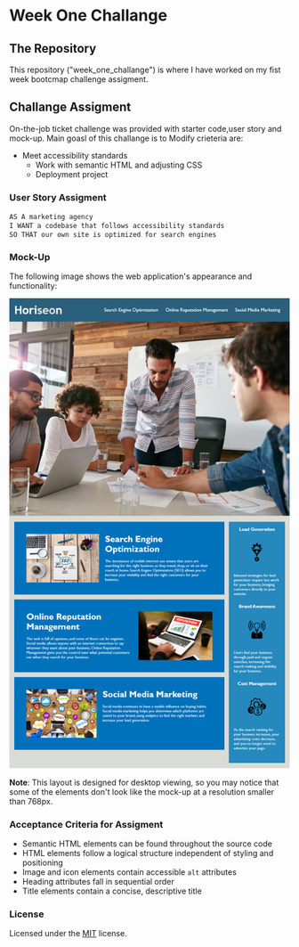 # Week One Challange

## The Repository

This repository ("week_one_challange") is where I have worked on my fist week bootcmap challenge assigment.

## Challange Assigment 

On-the-job ticket challenge was provided with starter code,user story and mock-up. Main goasl of this challange is to 
Modify crieteria are:
   - Meet accessibility standards
     - Work with semantic HTML and adjusting CSS
      - Deployment project

     
### User Story Assigment 

```
AS A marketing agency
I WANT a codebase that follows accessibility standards
SO THAT our own site is optimized for search engines
```

### Mock-Up

The following image shows the web application's appearance and functionality:

![Mock up image](/assets/Mock-up/01-html-css-git-challenge-demo.png)

**Note**: This layout is designed for desktop viewing, so you may notice that some of the elements don't look like the mock-up at a resolution smaller than 768px.


### Acceptance Criteria for Assigment 

* Semantic HTML elements can be found throughout the source code
* HTML elements follow a logical structure independent of styling and positioning
* Image and icon elements contain accessible `alt` attributes
* Heading attributes fall in sequential order
* Title elements contain a concise, descriptive title


### License
Licensed under the [MIT](https://github.com/microsoft/vscode/blob/main/LICENSE.txt) license.